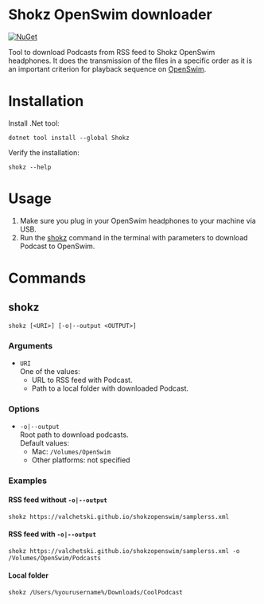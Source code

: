 # Shokz OpenSwim downloader
[![NuGet](https://buildstats.info/nuget/Shokz)](https://www.nuget.org/packages/Shokz)

Tool to download Podcasts from RSS feed to Shokz OpenSwim headphones.
It does the transmission of the files in a specific order as it is an important criterion for playback sequence on [OpenSwim](https://intl.help.shokz.com/s/article/How-to-list-the-track-order-on-OpenSwim-formerly-Xtrainerz-17).

# Installation
Install .Net tool:
```
dotnet tool install --global Shokz
```

Verify the installation:
```
shokz --help
```

# Usage
1. Make sure you plug in your OpenSwim headphones to your machine via USB.
2. Run the [shokz](#shokz) command in the terminal with parameters to download Podcast to OpenSwim.

# Commands
## shokz
```
shokz [<URI>] [-o|--output <OUTPUT>]
```
### Arguments
- `URI`\
One of the values:
    - URL to RSS feed with Podcast.
    - Path to a local folder with downloaded Podcast.

### Options
- `-o|--output`\
Root path to download podcasts.\
Default values:
    - Mac: `/Volumes/OpenSwim`
    - Other platforms: not specified

### Examples
#### RSS feed without `-o|--output`
```
shokz https://valchetski.github.io/shokzopenswim/samplerss.xml
```

#### RSS feed with `-o|--output`
```
shokz https://valchetski.github.io/shokzopenswim/samplerss.xml -o /Volumes/OpenSwim/Podcasts
```

#### Local folder
```
shokz /Users/%yourusername%/Downloads/CoolPodcast
```
